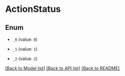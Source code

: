 # ActionStatus

## Enum


* `_0` (value: `0`)

* `_1` (value: `1`)

* `_2` (value: `2`)


[[Back to Model list]](../README.md#documentation-for-models) [[Back to API list]](../README.md#documentation-for-api-endpoints) [[Back to README]](../README.md)


